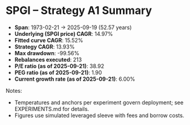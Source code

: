 # SPGI – Strategy A1 Summary

- **Span**: 1973-02-21 → 2025-09-19 (52.57 years)
- **Underlying (SPGI price) CAGR**: 14.97%
- **Fitted curve CAGR**: 15.52%
- **Strategy CAGR**: 13.93%
- **Max drawdown**: -99.56%
- **Rebalances executed**: 213
- **P/E ratio (as of 2025-09-21)**: 38.92
- **PEG ratio (as of 2025-09-21)**: 1.90
- **Current growth rate (as of 2025-09-21)**: 6.00%

Notes:

- Temperatures and anchors per experiment govern deployment; see EXPERIMENTS.md for details.
- Figures use simulated leveraged sleeve with fees and borrow costs.

